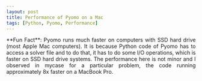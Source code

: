 ```yaml
---
layout: post
title: Performance of Pyomo on a Mac 
tags: [Python, Pyomo, Performance]
---
```

<div style="text-align: justify">
**Fun Fact**: Pyomo runs much faster on computers with SSD hard drive (most Apple Mac computers). 
It is because Python code of Pyomo has to access a solver file and to do that, it has to do some I/O operations, which is faster on SSD hard drive systems. 
The performance here is not minor and I observed in mycase for a particular problem, the code running approximately 8x faster on a MacBook Pro.  
</div>
